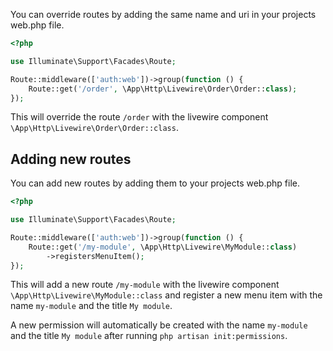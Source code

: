 You can override routes by adding the same name and uri in your projects web.php file.

```php
<?php

use Illuminate\Support\Facades\Route;

Route::middleware(['auth:web'])->group(function () {
    Route::get('/order', \App\Http\Livewire\Order\Order::class);
});
```

This will override the route `/order` with the livewire component `\App\Http\Livewire\Order\Order::class`.

## Adding new routes

You can add new routes by adding them to your projects web.php file.

```php
<?php

use Illuminate\Support\Facades\Route;

Route::middleware(['auth:web'])->group(function () {
    Route::get('/my-module', \App\Http\Livewire\MyModule::class)
        ->registersMenuItem();
});
```

This will add a new route `/my-module` with the livewire component `\App\Http\Livewire\MyModule::class` and register a new menu item with the name `my-module` and the title `My module`.

A new permission will automatically be created with the name `my-module` and the title `My module` after running `php artisan init:permissions`.

